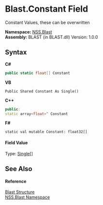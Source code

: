 # Blast.Constant Field
 

Constant Values, these can be overwritten

**Namespace:**&nbsp;<a href="88b55311-4a89-0894-e27a-e157e443c7f7">NSS.Blast</a><br />**Assembly:**&nbsp;BLAST (in BLAST.dll) Version: 1.0.0

## Syntax

**C#**<br />
``` C#
public static float[] Constant
```

**VB**<br />
``` VB
Public Shared Constant As Single()
```

**C++**<br />
``` C++
public:
static array<float>^ Constant
```

**F#**<br />
``` F#
static val mutable Constant: float32[]
```


#### Field Value
Type: <a href="https://docs.microsoft.com/dotnet/api/system.single" target="_blank" rel="noopener noreferrer">Single</a>[]

## See Also


#### Reference
<a href="efe93ce5-baaf-ed42-b038-35b4ff074233">Blast Structure</a><br /><a href="88b55311-4a89-0894-e27a-e157e443c7f7">NSS.Blast Namespace</a><br />